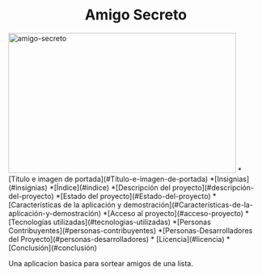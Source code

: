 <h1 align="center"> Amigo Secreto </h1>


<img width="450" height="277" alt="amigo-secreto" src="https://github.com/user-attachments/assets/d90746a8-5b68-4a03-9419-60c6ef9e1287" />
*[Título e imagen de portada](#Título-e-imagen-de-portada)
*[Insignias](#insignias)
*[Índice](#índice)
*[Descripción del proyecto](#descripción-del-proyecto)
*[Estado del proyecto](#Estado-del-proyecto)
*[Características de la aplicación y demostración](#Características-de-la-aplicación-y-demostración)
*[Acceso al proyecto](#acceso-proyecto)
*[Tecnologías utilizadas](#tecnologías-utilizadas)
*[Personas Contribuyentes](#personas-contribuyentes)
*[Personas-Desarrolladores del Proyecto](#personas-desarrolladores)
* [Licencia](#licencia)
*[Conclusión](#conclusión)

Una aplicacion basica para sortear amigos de una lista.
